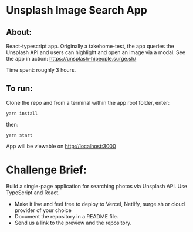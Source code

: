 # Unsplash Image Search App

## About:

React-typescript app. Originally a takehome-test, the app queries the Unsplash API and users can highlight and open an image via a modal.
See the app in action: https://unsplash-hipeople.surge.sh/

Time spent: roughly 3 hours.

## To run:

Clone the repo and from a terminal within the app root folder, enter:

```
yarn install
```

then:

```
yarn start
```

App will be viewable on [http://localhost:3000](http://localhost:3000/)

# Challenge Brief:

Build a single-page application for searching photos via Unsplash API. Use TypeScript and React.

- Make it live and feel free to deploy to Vercel, Netlify, surge.sh or cloud provider of your choice
- Document the repository in a README file.
- Send us a link to the preview and the repository.
